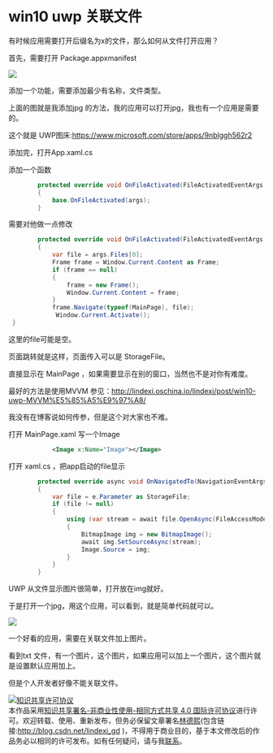 # win10 uwp 关联文件

有时候应用需要打开后缀名为x的文件，那么如何从文件打开应用？

<!--more-->

<div id="toc"></div>
<!-- csdn -->

首先，需要打开 Package.appxmanifest

![](http://7xqpl8.com1.z0.glb.clouddn.com/AwCCAwMAItoFAMV+BQA28wYAAQAEAK4+AQBmQwIAaOgJAOjZ/2017223193546.jpg)

添加一个功能，需要添加最少有名称，文件类型。

上面的图就是我添加jpg 的方法，我的应用可以打开jpg，我也有一个应用是需要的。

这个就是 UWP图床:https://www.microsoft.com/store/apps/9nblggh562r2

添加完，打开App.xaml.cs

添加一个函数


```csharp
        protected override void OnFileActivated(FileActivatedEventArgs args)
        {
            base.OnFileActivated(args);
        }
```

需要对他做一点修改


```csharp
        protected override void OnFileActivated(FileActivatedEventArgs args)
        {
            var file = args.Files[0];
            Frame frame = Window.Current.Content as Frame;
            if (frame == null)
            {
                frame = new Frame();
                Window.Current.Content = frame;
            }
            frame.Navigate(typeof(MainPage), file);
             Window.Current.Activate();
 }
```


这里的file可能是空。

页面跳转就是这样，页面传入可以是 StorageFile。

直接显示在 MainPage ，如果需要显示在别的窗口，当然也不是对你有难度。

最好的方法是使用MVVM 参见：http://lindexi.oschina.io/lindexi/post/win10-uwp-MVVM%E5%85%A5%E9%97%A8/

我没有在博客说如何传参，但是这个对大家也不难。

打开 MainPage.xaml 写一个Image


```xml
            <Image x:Name="Image"></Image>

```

打开 xaml.cs ，把app启动的file显示

```csharp
        protected override async void OnNavigatedTo(NavigationEventArgs e)
        {
            var file = e.Parameter as StorageFile;
            if (file != null)
            {
                using (var stream = await file.OpenAsync(FileAccessMode.Read))
                {
                    BitmapImage img = new BitmapImage();
                    await img.SetSourceAsync(stream);
                    Image.Source = img;
                }
            }
        }
```

UWP 从文件显示图片很简单，打开放在img就好。

于是打开一个jpg，用这个应用，可以看到，就是简单代码就可以。

![](http://7xqpl8.com1.z0.glb.clouddn.com/AwCCAwMAItoFAMV+BQA28wYAAQAEAK4+AQBmQwIAaOgJAOjZ/%E6%96%87%E4%BB%B6%E6%89%93%E5%BC%80.gif)


一个好看的应用，需要在关联文件加上图片。

看到txt 文件，有一个图片，这个图片，如果应用可以加上一个图片，这个图片就是设置默认应用加上。

但是个人开发者好像不能关联文件。


<a rel="license" href="http://creativecommons.org/licenses/by-nc-sa/4.0/"><img alt="知识共享许可协议" style="border-width:0" src="https://i.creativecommons.org/l/by-nc-sa/4.0/88x31.png" /></a><br />本作品采用<a rel="license" href="http://creativecommons.org/licenses/by-nc-sa/4.0/">知识共享署名-非商业性使用-相同方式共享 4.0 国际许可协议</a>进行许可。欢迎转载、使用、重新发布，但务必保留文章署名[林德熙](http://blog.csdn.net/lindexi_gd)(包含链接:http://blog.csdn.net/lindexi_gd )，不得用于商业目的，基于本文修改后的作品务必以相同的许可发布。如有任何疑问，请与我[联系](mailto:lindexi_gd@163.com)。  
